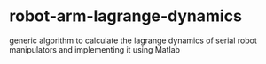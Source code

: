 # robot-arm-lagrange-dynamics
generic algorithm to calculate the lagrange dynamics of serial robot manipulators and implementing it using Matlab
